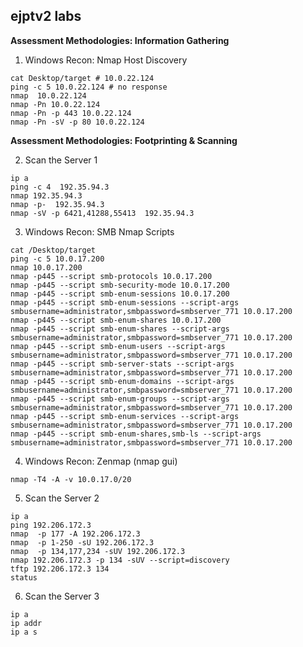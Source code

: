 ##  ejptv2 labs
**Assessment Methodologies: Information Gathering**

01)  Windows Recon: Nmap Host Discovery
```
cat Desktop/target # 10.0.22.124
ping -c 5 10.0.22.124 # no response
nmap  10.0.22.124
nmap -Pn 10.0.22.124
nmap -Pn -p 443 10.0.22.124
nmap -Pn -sV -p 80 10.0.22.124
```
**Assessment Methodologies: Footprinting & Scanning**

02)  Scan the Server 1
```
ip a
ping -c 4  192.35.94.3
nmap 192.35.94.3
nmap -p-  192.35.94.3
nmap -sV -p 6421,41288,55413  192.35.94.3
```
03)  Windows Recon: SMB Nmap Scripts
   
```
cat /Desktop/target
ping -c 5 10.0.17.200
nmap 10.0.17.200
nmap -p445 --script smb-protocols 10.0.17.200
nmap -p445 --script smb-security-mode 10.0.17.200
nmap -p445 --script smb-enum-sessions 10.0.17.200
nmap -p445 --script smb-enum-sessions --script-args smbusername=administrator,smbpassword=smbserver_771 10.0.17.200
nmap -p445 --script smb-enum-shares 10.0.17.200
nmap -p445 --script smb-enum-shares --script-args smbusername=administrator,smbpassword=smbserver_771 10.0.17.200
nmap -p445 --script smb-enum-users --script-args smbusername=administrator,smbpassword=smbserver_771 10.0.17.200
nmap -p445 --script smb-server-stats --script-args smbusername=administrator,smbpassword=smbserver_771 10.0.17.200
nmap -p445 --script smb-enum-domains --script-args smbusername=administrator,smbpassword=smbserver_771 10.0.17.200
nmap -p445 --script smb-enum-groups --script-args smbusername=administrator,smbpassword=smbserver_771 10.0.17.200
nmap -p445 --script smb-enum-services --script-args smbusername=administrator,smbpassword=smbserver_771 10.0.17.200
nmap -p445 --script smb-enum-shares,smb-ls --script-args smbusername=administrator,smbpassword=smbserver_771 10.0.17.200

```
04)  Windows Recon: Zenmap (nmap gui)

```
nmap -T4 -A -v 10.0.17.0/20
```

05)  Scan the Server 2

```
ip a
ping 192.206.172.3
nmap  -p 177 -A 192.206.172.3
nmap  -p 1-250 -sU 192.206.172.3
nmap  -p 134,177,234 -sUV 192.206.172.3
nmap 192.206.172.3 -p 134 -sUV --script=discovery
tftp 192.206.172.3 134
status
```

06)  Scan the Server 3

```
ip a
ip addr
ip a s

```








